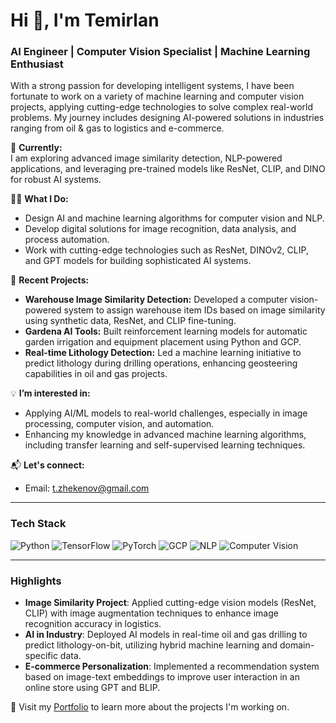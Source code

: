 # Hi 👋, I'm Temirlan 

### AI Engineer | Computer Vision Specialist | Machine Learning Enthusiast

With a strong passion for developing intelligent systems, I have been fortunate to work on a variety of machine learning and computer vision projects, applying cutting-edge technologies to solve complex real-world problems. My journey includes designing AI-powered solutions in industries ranging from oil & gas to logistics and e-commerce.

🌱 **Currently:**  
I am exploring advanced image similarity detection, NLP-powered applications, and leveraging pre-trained models like ResNet, CLIP, and DINO for robust AI systems.

👨‍💻 **What I Do:**  
- Design AI and machine learning algorithms for computer vision and NLP.
- Develop digital solutions for image recognition, data analysis, and process automation.
- Work with cutting-edge technologies such as ResNet, DINOv2, CLIP, and GPT models for building sophisticated AI systems.
  
🚀 **Recent Projects:**  
- **Warehouse Image Similarity Detection:** Developed a computer vision-powered system to assign warehouse item IDs based on image similarity using synthetic data, ResNet, and CLIP fine-tuning.
- **Gardena AI Tools:** Built reinforcement learning models for automatic garden irrigation and equipment placement using Python and GCP.
- **Real-time Lithology Detection:** Led a machine learning initiative to predict lithology during drilling operations, enhancing geosteering capabilities in oil and gas projects. 
  
💡 **I’m interested in:**  
- Applying AI/ML models to real-world challenges, especially in image processing, computer vision, and automation.
- Enhancing my knowledge in advanced machine learning algorithms, including transfer learning and self-supervised learning techniques.
  
📬 **Let's connect:**  
- Email: t.zhekenov@gmail.com

---

### Tech Stack
![Python](https://img.shields.io/badge/-Python-333333?style=flat&logo=python)
![TensorFlow](https://img.shields.io/badge/-TensorFlow-333333?style=flat&logo=tensorflow)
![PyTorch](https://img.shields.io/badge/-PyTorch-333333?style=flat&logo=pytorch)
![GCP](https://img.shields.io/badge/-GCP-333333?style=flat&logo=google-cloud)
![NLP](https://img.shields.io/badge/-NLP-333333?style=flat&logo=natural-language-processing)
![Computer Vision](https://img.shields.io/badge/-Computer%20Vision-333333?style=flat&logo=opencv)

---

### Highlights
- **Image Similarity Project**: Applied cutting-edge vision models (ResNet, CLIP) with image augmentation techniques to enhance image recognition accuracy in logistics.
- **AI in Industry**: Deployed AI models in real-time oil and gas drilling to predict lithology-on-bit, utilizing hybrid machine learning and domain-specific data.
- **E-commerce Personalization**: Implemented a recommendation system based on image-text embeddings to improve user interaction in an online store using GPT and BLIP.

🔗 Visit my [Portfolio](#) to learn more about the projects I'm working on.
